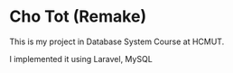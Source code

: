 # Cho Tot (Remake)
This is my project in Database System Course at HCMUT.

I implemented it using Laravel, MySQL 
